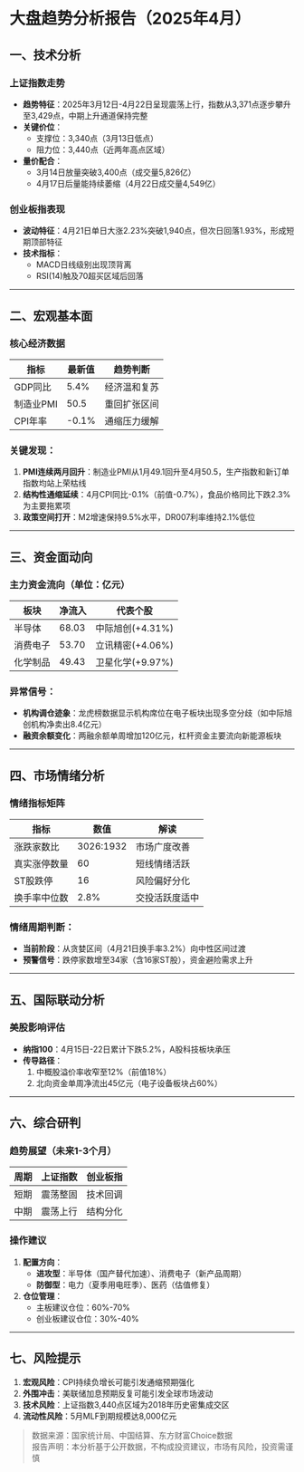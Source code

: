 # 大盘趋势分析报告（2025年4月）

## 一、技术分析

### 上证指数走势
- **趋势特征**：2025年3月12日-4月22日呈现震荡上行，指数从3,371点逐步攀升至3,429点，中期上升通道保持完整
- **关键价位**：
  - 支撑位：3,340点（3月13日低点）
  - 阻力位：3,440点（近两年高点区域）
- **量价配合**：
  - 3月14日放量突破3,400点（成交量5,826亿）
  - 4月17日后量能持续萎缩（4月22日成交量4,549亿）

### 创业板指表现
- **波动特征**：4月21日单日大涨2.23%突破1,940点，但次日回落1.93%，形成短期顶部特征
- **技术指标**：
  - MACD日线级别出现顶背离
  - RSI(14)触及70超买区域后回落

---

## 二、宏观基本面

### 核心经济数据
| 指标          | 最新值 | 趋势判断       |
|---------------|--------|----------------|
| GDP同比       | 5.4%   | 经济温和复苏   |
| 制造业PMI     | 50.5   | 重回扩张区间   |
| CPI年率       | -0.1%  | 通缩压力缓解   |

### 关键发现：
1. **PMI连续两月回升**：制造业PMI从1月49.1回升至4月50.5，生产指数和新订单指数均站上荣枯线
2. **结构性通缩延续**：4月CPI同比-0.1%（前值-0.7%），食品价格同比下跌2.3%为主要拖累项
3. **政策空间打开**：M2增速保持9.5%水平，DR007利率维持2.1%低位

---

## 三、资金面动向

### 主力资金流向（单位：亿元）
| 板块           | 净流入 | 代表个股       |
|----------------|--------|----------------|
| 半导体         | 68.03  | 中际旭创(+4.31%)|
| 消费电子       | 53.70  | 立讯精密(+4.06%)|
| 化学制品       | 49.43  | 卫星化学(+9.97%)|

### 异常信号：
- **机构调仓迹象**：龙虎榜数据显示机构席位在电子板块出现多空分歧（如中际旭创机构净卖出8.4亿元）
- **融资余额变化**：两融余额单周增加120亿元，杠杆资金主要流向新能源板块

---

## 四、市场情绪分析

### 情绪指标矩阵
| 指标          | 数值     | 解读                   |
|---------------|----------|------------------------|
| 涨跌家数比    | 3026:1932| 市场广度改善           |
| 真实涨停数量  | 60       | 短线情绪活跃           |
| ST股跌停      | 16       | 风险偏好分化           |
| 换手率中位数  | 2.8%     | 交投活跃度适中         |

### 情绪周期判断：
- **当前阶段**：从贪婪区间（4月21日换手率3.2%）向中性区间过渡
- **预警信号**：跌停家数增至34家（含16家ST股），资金避险需求上升

---

## 五、国际联动分析

### 美股影响评估
- **纳指100**：4月15日-22日累计下跌5.2%，A股科技板块承压
- **传导路径**：
  1. 中概股溢价率收窄至12%（前值18%）
  2. 北向资金单周净流出45亿元（电子设备板块占60%）

---

## 六、综合研判

### 趋势展望（未来1-3个月）
| 周期   | 上证指数 | 创业板指 |
|--------|----------|----------|
| 短期   | 震荡整固 | 技术回调 |
| 中期   | 震荡上行 | 结构分化 |

### 操作建议
1. **配置方向**：
   - **进攻型**：半导体（国产替代加速）、消费电子（新产品周期）
   - **防御型**：电力（夏季用电旺季）、医药（估值修复）
2. **仓位管理**：
   - 主板建议仓位：60%-70%
   - 创业板建议仓位：30%-40%

---

## 七、风险提示

1. **宏观风险**：CPI持续负增长可能引发通缩预期强化
2. **外围冲击**：美联储加息预期反复可能引发全球市场波动
3. **技术风险**：上证指数3,440点区域为2018年历史密集成交区
4. **流动性风险**：5月MLF到期规模达8,000亿元

> 数据来源：国家统计局、中国结算、东方财富Choice数据  
> 报告声明：本分析基于公开数据，不构成投资建议，市场有风险，投资需谨慎